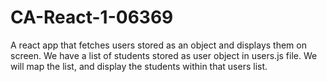 # CA-React-1-06369
A react app that fetches users stored as an object and displays them on screen. 
We have a list of students stored as user object in users.js file. 
We will map the list, and display the students within that users list.
